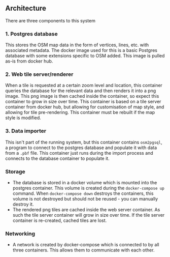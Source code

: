 ## Architecture
There are three components to this system
### 1. Postgres database
This stores the OSM map data in the form of vertices, lines, etc. with associated metadata. The docker image used for this is a basic Postgres database with some extensions specific to OSM added. This image is pulled as-is from docker hub.
### 2. Web tile server/renderer
When a tile is requested at a certain zoom level and location, this container queries the database for the relevant data and then renders it into a png image. This png image is then cached inside the container, so expect this container to grow in size over time. This container is based on a tile server container from docker hub, but allowing for customisation of map style, and allowing for tile pre-rendering. This container must be rebuilt if the map style is modified.
### 3. Data importer
This isn't part of the running system, but this container contains `osm2pgsql`, a program to connect to the postgres database and populate it with data from a `.pbf` file. This container just runs during the import process and connects to the database container to populate it.

### Storage
* The database is stored in a docker volume which is mounted into the postgres container. This volume is created during the `docker-compose up` command. When `docker-compose down` destroys the containers, this volume is not destroyed but should not be reused - you can manually destroy it.
* The rendered png tiles are cached inside the web server container. As such the tile server container will grow in size over time. If the tile server container is re-created, cached tiles are lost.

### Networking
* A network is created by docker-compose which is connected to by all three containers. This allows them to communicate with each other.